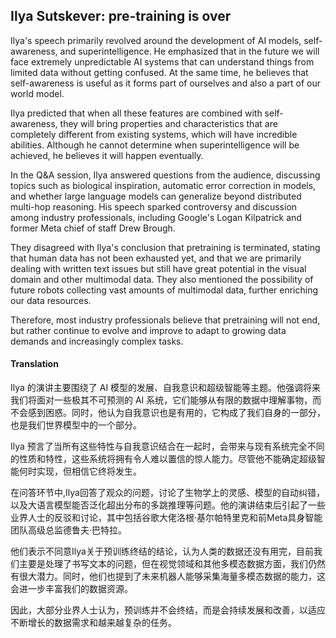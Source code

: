 ## Ilya Sutskever: pre-training is over

Ilya's speech primarily revolved around the development of AI models, self-awareness, and superintelligence. He emphasized that in the future we will face extremely unpredictable AI systems that can understand things from limited data without getting confused. At the same time, he believes that self-awareness is useful as it forms part of ourselves and also a part of our world model.

Ilya predicted that when all these features are combined with self-awareness, they will bring properties and characteristics that are completely different from existing systems, which will have incredible abilities. Although he cannot determine when superintelligence will be achieved, he believes it will happen eventually.

In the Q&A session, Ilya answered questions from the audience, discussing topics such as biological inspiration, automatic error correction in models, and whether large language models can generalize beyond distributed multi-hop reasoning. His speech sparked controversy and discussion among industry professionals, including Google's Logan Kilpatrick and former Meta chief of staff Drew Brough.

They disagreed with Ilya's conclusion that pretraining is terminated, stating that human data has not been exhausted yet, and that we are primarily dealing with written text issues but still have great potential in the visual domain and other multimodal data. They also mentioned the possibility of future robots collecting vast amounts of multimodal data, further enriching our data resources.

Therefore, most industry professionals believe that pretraining will not end, but rather continue to evolve and improve to adapt to growing data demands and increasingly complex tasks.

#### Translation 

Ilya 的演讲主要围绕了 AI 模型的发展、自我意识和超级智能等主题。他强调将来我们将面对一些极其不可预测的 AI 系统，它们能够从有限的数据中理解事物，而不会感到困惑。同时，他认为自我意识也是有用的，它构成了我们自身的一部分，也是我们世界模型中的一个部分。

Ilya 预言了当所有这些特性与自我意识结合在一起时，会带来与现有系统完全不同的性质和特性，这些系统将拥有令人难以置信的惊人能力。尽管他不能确定超级智能何时实现，但相信它终将发生。

在问答环节中,Ilya回答了观众的问题，讨论了生物学上的灵感、模型的自动纠错，以及大语言模型能否泛化超出分布的多跳推理等问题。他的演讲结束后引起了一些业界人士的反驳和讨论，其中包括谷歌大佬洛根·基尔帕特里克和前Meta具身智能团队高级总监德鲁夫·巴特拉。

他们表示不同意Ilya关于预训练终结的结论，认为人类的数据还没有用完，目前我们主要是处理了书写文本的问题，但在视觉领域和其他多模态数据方面，我们仍然有很大潜力。同时，他们也提到了未来机器人能够采集海量多模态数据的能力，这会进一步丰富我们的数据资源。

因此，大部分业界人士认为，预训练并不会终结，而是会持续发展和改善，以适应不断增长的数据需求和越来越复杂的任务。